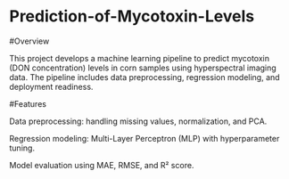 # Prediction-of-Mycotoxin-Levels
#Overview

This project develops a machine learning pipeline to predict mycotoxin (DON concentration) levels in corn samples using hyperspectral imaging data. The pipeline includes data preprocessing, regression modeling, and deployment readiness.

#Features

Data preprocessing: handling missing values, normalization, and PCA.

Regression modeling: Multi-Layer Perceptron (MLP) with hyperparameter tuning.

Model evaluation using MAE, RMSE, and R² score.
